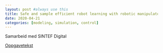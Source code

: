 ```yaml
---
layout: post #always use this
title: Safe and sample efficient robot learning with robotic manipulators  #This becomes the title of the page
date: 2020-04-21
categories: [modeling, simulation, control]
---
```


Samarbeid med SINTEF Digital

[Oppgavetekst](../assets/SafeRobotLearning.pdf)
